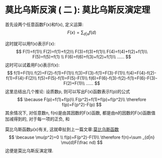 # 莫比乌斯反演 ( 二 ): 莫比乌斯反演定理

首先设两个任意函数F(x)和f(x), 定义运算:
$$
F(x)=\sum _{d|x} f(d)
$$

这时就可以用f(x)表示F(x):
$$
F(1)=f(1)\\
F(2)=f(1)+f(2)\\
F(3)=f(3)+f(1)\\
F(4)=f(4)+f(2)+f(1)\\
F(5)=f(5)+f(1) \\
F(6)=f(6)+f(3)+f(2)+f(1)\\
......
$$
这时可以试着用F(x)表示f(x):
$$
f(1)=F(1)\\
f(2)=F(2)-f(1)=F(1)\\
f(3)=F(3)-f(1)=F(3)-F(1)\\
f(4)=F(4)-f(2)-f(1)=F(4)-F(2)\\
f(5)=F(5)-f(1)=F(5)-F(1)\\
f(6)=F(6)-f(3)-f(2)-f(1)=F(6)-F(3)-F(2)+F(1)\\
......
$$
这里总结出几个推论: 设质数p, 则可以写出F(x)函数表示f(p)的公式
$$
\because F(p)=f(1)+f(p)\\
F(p^2)=f(1)+f(p)+f(p^2)\\
\therefore f(p)=F(p^2)-F(p)
$$
其余情况下, 对任意数n, f(n)是由其因数的F(x)函数, 都是由n的因数的F(x)函数值加减得到的, 对于每一项的正负, 和

莫比乌斯函数μ(x)有关, 这就牵扯到上一篇文章:[莫比乌斯函数](https://www.cnblogs.com/Wild-Donkey/p/12482394.html)
$$
\because \mu(p^2)=0 \\
f(p)=F(p^2)-F(1)\\
\therefore f(n)=\sum _{d|n} \mu(d)F(\frac nd)
$$
这便是莫比乌斯反演定理.